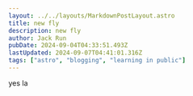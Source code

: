```yaml
---
layout: ../../layouts/MarkdownPostLayout.astro
title: new fly
description: new fly
author: Jack Run
pubDate: 2024-09-04T04:33:51.493Z
lastUpdated: 2024-09-07T04:41:01.316Z
tags: ["astro", "blogging", "learning in public"]
---
```


yes la
